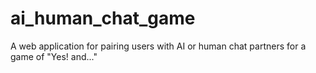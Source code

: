 # ai_human_chat_game
A web application for pairing users with AI or human chat partners for a game of "Yes! and..."
